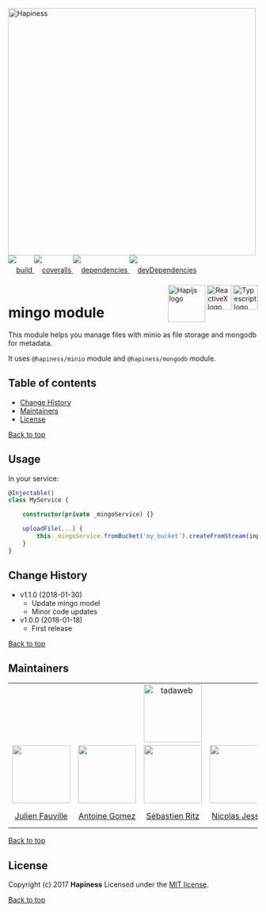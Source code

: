 <img src="http://bit.ly/2mxmKKI" width="500" alt="Hapiness" />

<div style="margin-bottom:20px;">
<div style="line-height:60px">
    <a href="https://travis-ci.org/hapinessjs/mingo-module.svg?branch=master">
        <img src="https://travis-ci.org/hapinessjs/mingo-module.svg?branch=master" alt="build" />
    </a>
    <a href="https://coveralls.io/github/hapinessjs/mingo-module?branch=master">
        <img src="https://coveralls.io/repos/github/hapinessjs/mingo-module/badge.svg?branch=master" alt="coveralls" />
    </a>
    <a href="https://david-dm.org/hapinessjs/mingo-module">
        <img src="https://david-dm.org/hapinessjs/mingo-module.svg" alt="dependencies" />
    </a>
    <a href="https://david-dm.org/hapinessjs/mingo-module?type=dev">
        <img src="https://david-dm.org/hapinessjs/mingo-module/dev-status.svg" alt="devDependencies" />
    </a>
</div>
<div>
    <a href="https://www.typescriptlang.org/docs/tutorial.html">
        <img src="https://cdn-images-1.medium.com/max/800/1*8lKzkDJVWuVbqumysxMRYw.png"
             align="right" alt="Typescript logo" width="50" height="50" style="border:none;" />
    </a>
    <a href="http://reactivex.io/rxjs">
        <img src="http://reactivex.io/assets/Rx_Logo_S.png"
             align="right" alt="ReactiveX logo" width="50" height="50" style="border:none;" />
    </a>
    <a href="http://hapijs.com">
        <img src="http://bit.ly/2lYPYPw"
             align="right" alt="Hapijs logo" width="75" style="border:none;" />
    </a>
</div>
</div>

# mingo module

This module helps you manage files with minio as file storage and mongodb for metadata.

It uses `@hapiness/minio` module and `@hapiness/mongodb` module.

## Table of contents

* [Change History](#change-history)
* [Maintainers](#maintainers)
* [License](#license)

[Back to top](#table-of-contents)

## Usage

In your service:

```typescript
@Injectable()
class MyService {

    constructor(private _mingoService) {}

    uploadFile(...) {
        this._mingoService.fromBucket('my_bucket').createFromStream(input, filename, 'image/jpeg', metadata);
    }
}
```

## Change History

* v1.1.0 (2018-01-30)
    * Update mingo model
    * Minor code updates
* v1.0.0 (2018-01-18)
    * First release

[Back to top](#table-of-contents)

## Maintainers

<table>
    <tr>
        <td colspan="5" align="center"><a href="https://www.tadaweb.com"><img src="http://bit.ly/2xHQkTi" width="117" alt="tadaweb" /></a></td>
    </tr>
    <tr>
        <td align="center"><a href="https://github.com/Juneil"><img src="https://avatars3.githubusercontent.com/u/6546204?v=3&s=117" width="117"/></a></td>
        <td align="center"><a href="https://github.com/antoinegomez"><img src="https://avatars3.githubusercontent.com/u/997028?v=3&s=117" width="117"/></a></td>
        <td align="center"><a href="https://github.com/reptilbud"><img src="https://avatars3.githubusercontent.com/u/6841511?v=3&s=117" width="117"/></a></td>
        <td align="center"><a href="https://github.com/njl07"><img src="https://avatars3.githubusercontent.com/u/1673977?v=3&s=117" width="117"/></a></td>
        <td align="center"><a href="https://github.com/xmaIIoc"><img src="https://avatars2.githubusercontent.com/u/1898461?s=117&v=4" width="117"/></a></td>
    </tr>
    <tr>
        <td align="center"><a href="https://github.com/Juneil">Julien Fauville</a></td>
        <td align="center"><a href="https://github.com/antoinegomez">Antoine Gomez</a></td>
        <td align="center"><a href="https://github.com/reptilbud">Sébastien Ritz</a></td>
        <td align="center"><a href="https://github.com/njl07">Nicolas Jessel</a></td>
        <td align="center"><a href="https://github.com/xmaIIoc">Florent Bennani</a></td>
    </tr>
</table>

[Back to top](#table-of-contents)

## License

Copyright (c) 2017 **Hapiness** Licensed under the [MIT license](https://github.com/hapinessjs/mingo-module/blob/master/LICENSE.md).

[Back to top](#table-of-contents)
